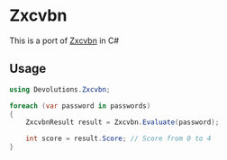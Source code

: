 # Zxcvbn

This is a port of [Zxcvbn](https://github.com/dropbox/zxcvbn) in C#

## Usage

```csharp
using Devolutions.Zxcvbn;

foreach (var password in passwords)
{
    ZxcvbnResult result = Zxcvbn.Evaluate(password);

    int score = result.Score; // Score from 0 to 4
}
```